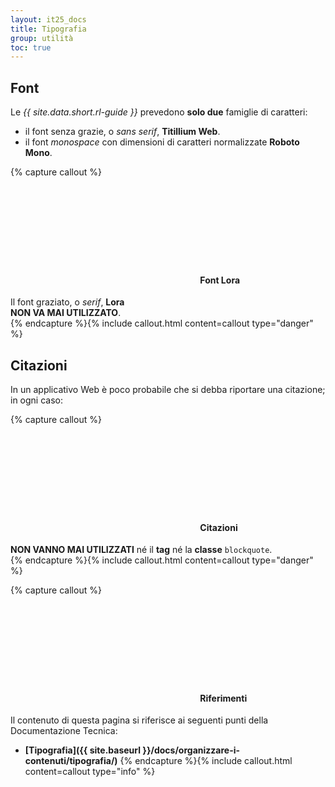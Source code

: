```yaml
---
layout: it25_docs
title: Tipografia
group: utilità
toc: true
---
```


## Font
Le *{{ site.data.short.rl-guide }}* prevedono **solo due** famiglie di caratteri:  
- il font senza grazie, o _sans serif_, **Titillium Web**.
- il font _monospace_ con dimensioni di caratteri normalizzate **Roboto Mono**.

{% capture callout %}
####  <svg class="icon icon-danger icon-lg"><use xlink:href="{{ site.baseurl }}/dist/svg/sprite.svg#it-close-circle"></use></svg> Font Lora
Il font graziato, o _serif_, **Lora**  
 **NON VA MAI UTILIZZATO**.  
{% endcapture %}{% include callout.html content=callout type="danger" %}


## Citazioni
In un applicativo Web è poco probabile che si debba riportare una citazione; in ogni caso:

{% capture callout %}
####  <svg class="icon icon-danger icon-lg"><use xlink:href="{{ site.baseurl }}/dist/svg/sprite.svg#it-close-circle"></use></svg> Citazioni
**NON VANNO MAI UTILIZZATI** né il **tag** né la **classe** `blockquote`.  
{% endcapture %}{% include callout.html content=callout type="danger" %}

{% capture callout %}
####  <svg class="icon icon-info icon-lg"><use xlink:href="{{ site.baseurl }}/dist/svg/sprite.svg#it-info-circle"></use></svg> Riferimenti
Il contenuto di questa pagina si riferisce ai seguenti punti della Documentazione Tecnica:
- **[Tipografia]({{ site.baseurl }}/docs/organizzare-i-contenuti/tipografia/)**
{% endcapture %}{% include callout.html content=callout type="info" %}

